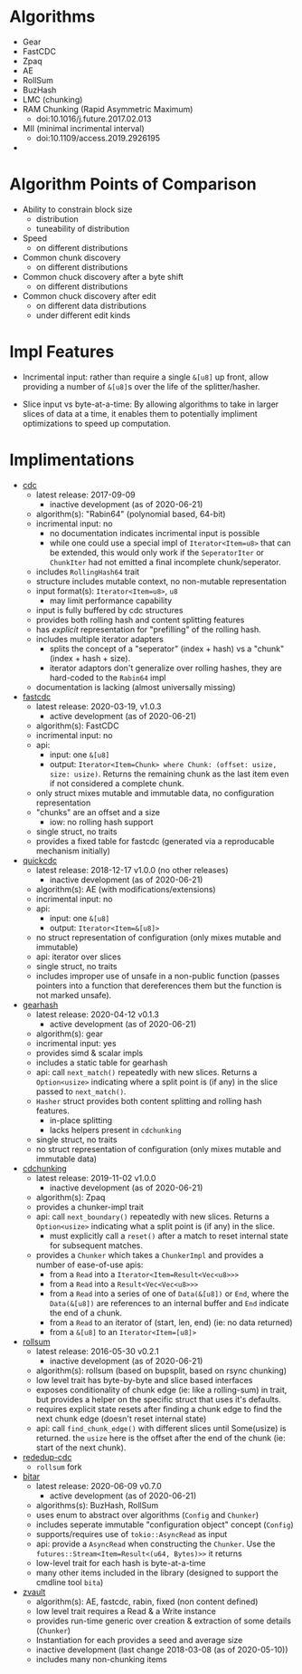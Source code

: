 
# Algorithms

 - Gear
 - FastCDC
 - Zpaq
 - AE
 - RollSum
 - BuzHash
 - LMC (chunking)
 - RAM Chunking (Rapid  Asymmetric  Maximum)
   - doi:10.1016/j.future.2017.02.013 
 - MII (minimal incrimental interval)
   - doi:10.1109/access.2019.2926195 
 - 

# Algorithm Points of Comparison

 - Ability to constrain block size
   - distribution
   - tuneability of distribution
 - Speed
   - on different distributions
 - Common chunk discovery
   - on different distributions
 - Common chuck discovery after a byte shift
   - on different distributions
 - Common chuck discovery after edit
   - on different data distributions
   - under different edit kinds

# Impl Features

 - Incrimental input: rather than require a single `&[u8]` up front, allow
   providing a number of `&[u8]`s over the life of the splitter/hasher.

 - Slice input vs byte-at-a-time: By allowing algorithms to take in larger
   slices of data at a time, it enables them to potentially impliment
   optimizations to speed up computation.

# Implimentations

 - [cdc](https://lib.rs/crates/cdc)
   - latest release: 2017-09-09
     - inactive development (as of 2020-06-21)
   - algorithm(s): "Rabin64" (polynomial based, 64-bit)
   - incrimental input: no
     - no documentation indicates incrimental input is possible
     - while one could use a special impl of `Iterator<Item=u8>` that can be
       extended, this would only work if the `SeperatorIter` or `ChunkIter` had
       not emitted a final incomplete chunk/seperator.
   - includes `RollingHash64` trait
   - structure includes mutable context, no non-mutable representation
   - input format(s): `Iterator<Item=u8>`, `u8`
     - may limit performance capability
   - input is fully buffered by cdc structures
   - provides both rolling hash and content splitting features
   - has _explicit_ representation for "prefilling" of the rolling hash.
   - includes multiple iterator adapters
     - splits the concept of a "seperator" (index + hash) vs a "chunk" (index +
       hash + size).
     - iterator adaptors don't generalize over rolling hashes, they are
       hard-coded to the `Rabin64` impl
   - documentation is lacking (almost universally missing)
 - [fastcdc](https://lib.rs/crates/fastcdc)
   - latest release: 2020-03-19, v1.0.3
     - active development (as of 2020-06-21)
   - algorithm(s): FastCDC
   - incrimental input: no
   - api:
     - input: one `&[u8]`
     - output: `Iterator<Item=Chunk> where Chunk: (offset: usize, size:
       usize)`. Returns the remaining chunk as the last item even if not
       considered a complete chunk.
   - only struct mixes mutable and immutable data, no configuration representation
   - "chunks" are an offset and a size
     - iow: no rolling hash support
   - single struct, no traits
   - provides a fixed table for fastcdc (generated via a reproducable mechanism initially)
 - [quickcdc](https://lib.rs/crates/quickcdc)
   - latest release: 2018-12-17 v1.0.0 (no other releases)
     - inactive development (as of 2020-06-21)
   - algorithm(s): AE (with modifications/extensions)
   - incrimental input: no
   - api:
     - input: one `&[u8]`
     - output: `Iterator<Item=&[u8]>`
   - no struct representation of configuration (only mixes mutable and immutable)
   - api: iterator over slices
   - single struct, no traits
   - includes improper use of unsafe in a non-public function (passes pointers
     into a function that dereferences them but the function is not marked
     unsafe).
 - [gearhash](https://lib.rs/crates/gearhash)
   - latest release: 2020-04-12 v0.1.3
     - active development (as of 2020-06-21)
   - algorithm(s): gear
   - incrimental input: yes
   - provides simd & scalar impls
   - includes a static table for gearhash
   - api: call `next_match()` repeatedly with new slices. Returns a
     `Option<usize>` indicating where a split point is (if any) in the slice
     passed to `next_match()`.
   - `Hasher` struct provides both content splitting and rolling hash features.
     - in-place splitting
     - lacks helpers present in `cdchunking`
   - single struct, no traits
   - no struct representation of configuration (only mixes mutable and immutable data)
 - [cdchunking](https://lib.rs/crates/cdchunking)
   - latest release: 2019-11-02 v1.0.0
     - inactive development (as of 2020-06-21)
   - algorithm(s): Zpaq
   - provides a chunker-impl trait
   - api: call `next_boundary()` repeatedly with new slices. Returns a
     `Option<usize>` indicating what a split point is (if any) in the slice.
     - must explicitly call a `reset()` after a match to reset internal state
       for subsequent matches.
   - provides a `Chunker` which takes a `ChunkerImpl` and provides a number of ease-of-use apis:
     - from a `Read` into a `Iterator<Item=Result<Vec<u8>>>`
     - from a `Read` into a `Result<Vec<Vec<u8>>>`
     - from a `Read` into a series of one of `Data(&[u8])` or `End`, where the
       `Data(&[u8])` are references to an internal buffer and `End` indicate
       the end of a chunk.
     - from a `Read` to an iterator of (start, len, end) (ie: no data returned)
     - from a `&[u8]` to an `Iterator<Item=[u8]>`
 - [rollsum](https://lib.rs/crates/rollsum)
   - latest release: 2016-05-30 v0.2.1
     - inactive development (as of 2020-06-21)
   - algorithm(s): rollsum (based on bupsplit, based on rsync chunking)
   - low level trait has byte-by-byte and slice based interfaces
   - exposes conditionality of chunk edge (ie: like a rolling-sum) in trait,
     but provides a helper on the specific struct that uses it's defaults.
   - requires explicit state resets after finding a chunk edge to find the next
     chunk edge (doesn't reset internal state)
   - api: call `find_chunk_edge()` with different slices until Some(usize) is
     returned. the `usize` here is the offset after the end of the chunk (ie:
     start of the next chunk).
 - [rededup-cdc](https://lib.rs/crates/rdedup-cdc)
   - `rollsum` fork
 - [bitar](https://lib.rs/crates/bitar)
   - latest release: 2020-06-09 v0.7.0
     - active development (as of 2020-06-21)
   - algorithms(s): BuzHash, RollSum
   - uses enum to abstract over algorithms (`Config` and `Chunker`)
   - includes seperate immutable "configuration object" concept (`Config`)
   - supports/requires use of `tokio::AsyncRead` as input
   - api: provide a `AsyncRead` when constructing the `Chunker`. Use the
     `futures::Stream<Item=Result<(u64, Bytes)>>` it returns
   - low-level trait for each hash is byte-at-a-time
   - many other items included in the library (designed to support the cmdline tool `bita`)
 - [zvault](https://github.com/dswd/zvault)
   - algorithm(s): AE, fastcdc, rabin, fixed (non content defined)
   - low level trait requires a Read & a Write instance
   - provides run-time generic over creation & extraction of some details (`Chunker`)
   - Instantiation for each provides a seed and average size
   - inactive development (last change 2018-03-08 (as of 2020-05-10))
   - includes many non-chunking items
